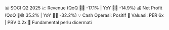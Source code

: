 📊 SOCI Q2 2025
📈 Revenue (QoQ 🔻🔴 -17.1% | YoY 🔻🔴 -14.9%)
💰 Net Profit (QoQ 🔼🟢 35.2% | YoY 🔻🔴 -32.2%)
💡 Cash Operasi: Positif
🧮 Valuasi: PER 6x | PBV 0.2x
🧱 Fundamental perlu dicermati
